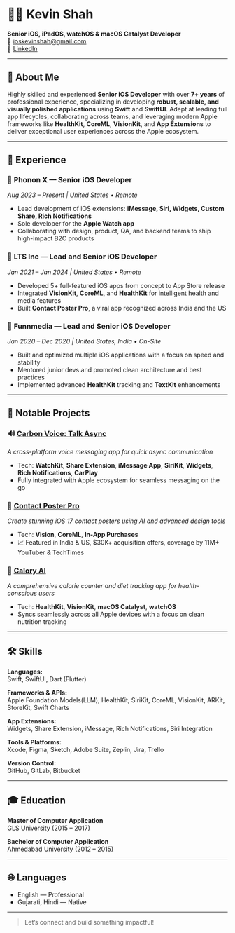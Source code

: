 # 👨‍💻 Kevin Shah

**Senior iOS, iPadOS, watchOS & macOS Catalyst Developer**  
📧 ioskevinshah@gmail.com  
🔗 [LinkedIn](https://www.linkedin.com/in/kevin-shah-634ba214a/)

---

## 👋 About Me

Highly skilled and experienced **Senior iOS Developer** with over **7+ years** of professional experience, specializing in developing **robust, scalable, and visually polished applications** using **Swift** and **SwiftUI**. Adept at leading full app lifecycles, collaborating across teams, and leveraging modern Apple frameworks like **HealthKit**, **CoreML**, **VisionKit**, and **App Extensions** to deliver exceptional user experiences across the Apple ecosystem.

---

## 💼 Experience

### 🔹 **Phonon X** — Senior iOS Developer  
_Aug 2023 – Present | United States • Remote_  
- Lead development of iOS extensions: **iMessage, Siri, Widgets, Custom Share, Rich Notifications**  
- Sole developer for the **Apple Watch app**  
- Collaborating with design, product, QA, and backend teams to ship high-impact B2C products

### 🔹 **LTS Inc** — Lead and Senior iOS Developer  
_Jan 2021 – Jan 2024 | United States • Remote_  
- Developed 5+ full-featured iOS apps from concept to App Store release  
- Integrated **VisionKit**, **CoreML**, and **HealthKit** for intelligent health and media features  
- Built **Contact Poster Pro**, a viral app recognized across India and the US

### 🔹 **Funnmedia** — Lead and Senior iOS Developer  
_Jan 2020 – Dec 2020 | United States, India • On-Site_  
- Built and optimized multiple iOS applications with a focus on speed and stability  
- Mentored junior devs and promoted clean architecture and best practices  
- Implemented advanced **HealthKit** tracking and **TextKit** enhancements

---

## 🚀 Notable Projects

### 🔊 [**Carbon Voice: Talk Async**](https://apps.apple.com/in/app/carbon-voice-talk-async/id1567782769)  
_A cross-platform voice messaging app for quick async communication_  
- Tech: **WatchKit**, **Share Extension**, **iMessage App**, **SiriKit**, **Widgets**, **Rich Notifications**, **CarPlay**  
- Fully integrated with Apple ecosystem for seamless messaging on the go

### 👤 [**Contact Poster Pro**](https://apps.apple.com/app/contact-poster-pro/id6450102671)  
_Create stunning iOS 17 contact posters using AI and advanced design tools_  
- Tech: **Vision**, **CoreML**, **In-App Purchases**  
- 📈 Featured in India & US, $30K+ acquisition offers, coverage by 11M+ YouTuber & TechTimes

### 🍎 [**Calory AI**](https://apps.apple.com/app/id1441252752)  
_A comprehensive calorie counter and diet tracking app for health-conscious users_  
- Tech: **HealthKit**, **VisionKit**, **macOS Catalyst**, **watchOS**  
- Syncs seamlessly across all Apple devices with a focus on clean nutrition tracking

---

## 🛠️ Skills

**Languages:**  
Swift, SwiftUI, Dart (Flutter)

**Frameworks & APIs:**  
Apple Foundation Models(LLM), HealthKit, SiriKit, CoreML, VisionKit, ARKit, StoreKit, Swift Charts

**App Extensions:**  
Widgets, Share Extension, iMessage, Rich Notifications, Siri Integration

**Tools & Platforms:**  
Xcode, Figma, Sketch, Adobe Suite, Zeplin, Jira, Trello

**Version Control:**  
GitHub, GitLab, Bitbucket

---

## 🎓 Education

**Master of Computer Application**  
GLS University (2015 – 2017)

**Bachelor of Computer Application**  
Ahmedabad University (2012 – 2015)

---

## 🌐 Languages

- English — Professional  
- Gujarati, Hindi — Native  

---

> Let’s connect and build something impactful!
